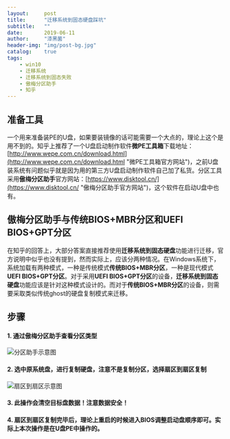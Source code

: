 ```yaml
---
layout:     post
title:      "迁移系统到固态硬盘踩坑"
subtitle:   ""
date:       2019-06-11
author:     "漆黑菌"
header-img: "img/post-bg.jpg"
catalog:    true
tags:
    - win10
    - 迁移系统
    - 迁移系统到固态失败
    - 傲梅分区助手
    - 知乎
---
```


## 准备工具
一个用来准备装PE的U盘，如果要装镜像的话可能需要一个大点的，理论上这个是用不到的。知乎上推荐了一个U盘启动制作软件**微PE工具箱**下载地址：[http://www.wepe.com.cn/download.html](http://www.wepe.com.cn/download.html "微PE工具箱官方网站")，之前U盘装系统有问题似乎就是因为用的第三方U盘启动制作软件自己加了私货。分区工具采用**傲梅分区助手**官方网站：[https://www.disktool.cn/](https://www.disktool.cn/ "傲梅分区助手官方网站")，这个软件在启动U盘中也有。

## 傲梅分区助手与传统BIOS+MBR分区和UEFI BIOS+GPT分区
在知乎的回答上，大部分答案直接推荐使用**迁移系统到固态硬盘**功能进行迁移，官方说明中似乎也没有提到，然而实际上，应该分两种情况。在Windows系统下，系统加载有两种模式，一种是传统模式**传统BIOS+MBR分区**，一种是现代模式**UEFI BIOS+GPT分区**。对于采用**UEFI BIOS+GPT分区**的设备，**迁移系统到固态硬盘**功能应该是针对这种模式设计的。而对于**传统BIOS+MBR分区**的设备，则需要采取类似传统ghost的硬盘复制模式来迁移。

## 步骤
#### 1. 通过傲梅分区助手查看分区类型
![分区助手示意图](https://cl.ly/83960512f06f/download/Image%202019-06-11%20at%201.02.08%20AM.png)

#### 2. 选中原系统盘，进行复制硬盘，注意不是复制分区，选择**扇区到扇区复制**
![扇区到扇区示意图](https://cl.ly/84e3a3d4345c/download/Image%202019-06-11%20at%201.06.32%20AM.png)

#### 3. 此操作会清空目标盘数据！注意数据安全！

#### 4. 扇区到扇区复制完毕后，理论上重启的时候进入BIOS调整启动盘顺序即可。实际上本次操作是在U盘PE中操作的。